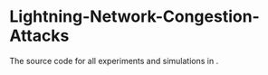 # Lightning-Network-Congestion-Attacks

The source code for all experiments and simulations in <link>.
